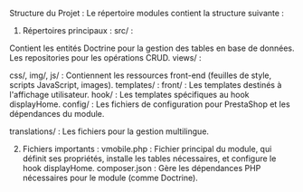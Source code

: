 Structure du Projet :
Le répertoire modules contient la structure suivante :

1. Répertoires principaux :
src/ :

Contient les entités Doctrine pour la gestion des tables en base de données.
Les repositories pour les opérations CRUD.
views/ :

css/, img/, js/ : Contiennent les ressources front-end (feuilles de style, scripts JavaScript, images).
templates/ :
front/ : Les templates destinés à l'affichage utilisateur.
hook/ : Les templates spécifiques au hook displayHome.
config/ : Les fichiers de configuration pour PrestaShop et les dépendances du module.

translations/ : Les fichiers pour la gestion multilingue.

2. Fichiers importants :
vmobile.php : Fichier principal du module, qui définit ses propriétés, installe les tables nécessaires, et configure le hook displayHome.
composer.json : Gère les dépendances PHP nécessaires pour le module (comme Doctrine).
